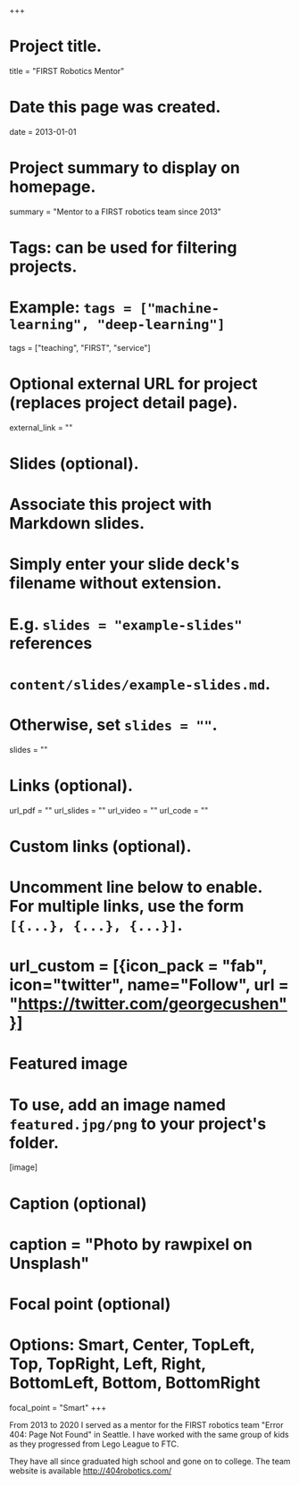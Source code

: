 +++
# Project title.
title = "FIRST Robotics Mentor"

# Date this page was created.
date = 2013-01-01

# Project summary to display on homepage.
summary = "Mentor to a FIRST robotics team since 2013"

# Tags: can be used for filtering projects.
# Example: `tags = ["machine-learning", "deep-learning"]`
tags = ["teaching", "FIRST", "service"]

# Optional external URL for project (replaces project detail page).
external_link = ""

# Slides (optional).
#   Associate this project with Markdown slides.
#   Simply enter your slide deck's filename without extension.
#   E.g. `slides = "example-slides"` references 
#   `content/slides/example-slides.md`.
#   Otherwise, set `slides = ""`.
slides = ""

# Links (optional).
url_pdf = ""
url_slides = ""
url_video = ""
url_code = ""

# Custom links (optional).
#   Uncomment line below to enable. For multiple links, use the form `[{...}, {...}, {...}]`.
# url_custom = [{icon_pack = "fab", icon="twitter", name="Follow", url = "https://twitter.com/georgecushen"}]

# Featured image
# To use, add an image named `featured.jpg/png` to your project's folder. 
[image]
  # Caption (optional)
  # caption = "Photo by rawpixel on Unsplash"
  
  # Focal point (optional)
  # Options: Smart, Center, TopLeft, Top, TopRight, Left, Right, BottomLeft, Bottom, BottomRight
  focal_point = "Smart"
+++

From 2013 to 2020 I served as a mentor for the FIRST robotics team "Error 404: Page Not Found" in Seattle. I have worked with the same group of kids as they progressed from Lego League to FTC.

They have all since graduated high school and gone on to college. The team website is available http://404robotics.com/
